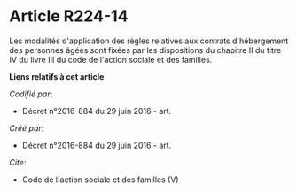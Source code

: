 # Article R224-14

Les modalités d'application des règles relatives aux contrats d'hébergement des personnes âgées sont fixées par les
dispositions du chapitre II du titre IV du livre III du code de l'action sociale et des familles.

**Liens relatifs à cet article**

_Codifié par_:

  - Décret n°2016-884 du 29 juin 2016 - art.

_Créé par_:

  - Décret n°2016-884 du 29 juin 2016 - art.

_Cite_:

  - Code de l'action sociale et des familles (V)
